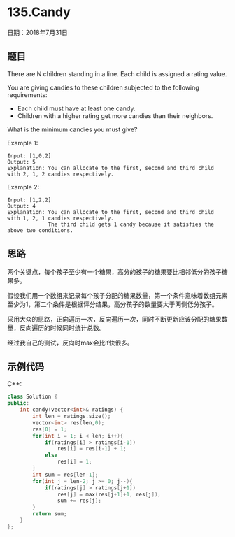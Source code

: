 # 135.Candy

日期：2018年7月31日

## 题目

There are N children standing in a line. Each child is assigned a rating value.

You are giving candies to these children subjected to the following requirements:

- Each child must have at least one candy.
- Children with a higher rating get more candies than their neighbors.

What is the minimum candies you must give?

Example 1:

```no
Input: [1,0,2]
Output: 5
Explanation: You can allocate to the first, second and third child with 2, 1, 2 candies respectively.
```

Example 2:

```no
Input: [1,2,2]
Output: 4
Explanation: You can allocate to the first, second and third child with 1, 2, 1 candies respectively.
             The third child gets 1 candy because it satisfies the above two conditions.
```

## 思路

两个关键点，每个孩子至少有一个糖果，高分的孩子的糖果要比相邻低分的孩子糖果多。

假设我们用一个数组来记录每个孩子分配的糖果数量，第一个条件意味着数组元素至少为1，第二个条件是根据评分结果，高分孩子的数量要大于两侧低分孩子。

采用大众的思路，正向遍历一次，反向遍历一次，同时不断更新应该分配的糖果数量，反向遍历的时候同时统计总数。

经过我自己的测试，反向时max会比if快很多。

## 示例代码

C++:
```cpp
class Solution {
public:
    int candy(vector<int>& ratings) {
        int len = ratings.size();
        vector<int> res(len,0);
        res[0] = 1;
        for(int i = 1; i < len; i++){
            if(ratings[i] > ratings[i-1])
                res[i] = res[i-1] + 1;
            else
                res[i] = 1;
        }
        int sum = res[len-1];
        for(int j = len-2; j >= 0; j--){
            if(ratings[j] > ratings[j+1])
                res[j] = max(res[j+1]+1, res[j]);
                sum += res[j];
        }
        return sum;
    }
};
```